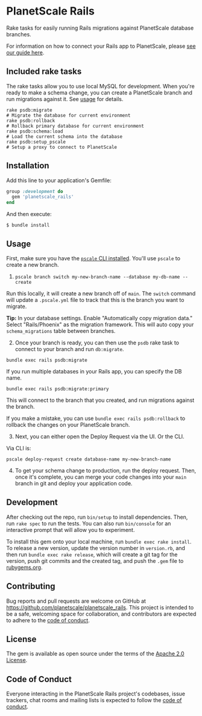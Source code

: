 # PlanetScale Rails

Rake tasks for easily running Rails migrations against PlanetScale database branches.

For information on how to connect your Rails app to PlanetScale, please [see our guide here](https://planetscale.com/docs/tutorials/connect-rails-app).

## Included rake tasks

The rake tasks allow you to use local MySQL for development. When you're ready to make a schema change, you can create a PlanetScale branch and run migrations
against it. See [usage](#usage) for details.

```
rake psdb:migrate                                                                    # Migrate the database for current environment
rake psdb:rollback                                                                   # Rollback primary database for current environment
rake psdb:schema:load                                                                # Load the current schema into the database
rake psdb:setup_pscale                                                               # Setup a proxy to connect to PlanetScale
```

## Installation

Add this line to your application's Gemfile:

```ruby
group :development do
  gem 'planetscale_rails'
end
```

And then execute:

    $ bundle install

## Usage

First, make sure you have the [`pscale` CLI installed](https://github.com/planetscale/cli#installation). You'll use `pscale` to create a new branch.

1. `pscale branch switch my-new-branch-name --database my-db-name --create`

Run this locally, it will create a new branch off of `main`. The `switch` command will update a `.pscale.yml` file to track 
that this is the branch you want to migrate.

**Tip:** In your database settings. Enable "Automatically copy migration data." Select "Rails/Phoenix" as the migration framework. This will auto copy your `schema_migrations` table between branches.

2. Once your branch is ready, you can then use the `psdb` rake task to connect to your branch and run `db:migrate`.

```
bundle exec rails psdb:migrate
```

If you run multiple databases in your Rails app, you can specify the DB name.

```
bundle exec rails psdb:migrate:primary
```

This will connect to the branch that you created, and run migrations against the branch.

If you make a mistake, you can use `bundle exec rails psdb:rollback` to rollback the changes on your PlanetScale branch.

3. Next, you can either open the Deploy Request via the UI. Or the CLI.

Via CLI is:
```
pscale deploy-request create database-name my-new-branch-name
```

4. To get your schema change to production, run the deploy request. Then, once it's complete, you can merge your code changes into your `main` branch in git and deploy your application code.


## Development

After checking out the repo, run `bin/setup` to install dependencies. Then, run `rake spec` to run the tests. You can also run `bin/console` for an interactive prompt that will allow you to experiment.

To install this gem onto your local machine, run `bundle exec rake install`. To release a new version, update the version number in `version.rb`, and then run `bundle exec rake release`, which will create a git tag for the version, push git commits and the created tag, and push the `.gem` file to [rubygems.org](https://rubygems.org).

## Contributing

Bug reports and pull requests are welcome on GitHub at https://github.com/planetscale/planetscale_rails. This project is intended to be a safe, welcoming space for collaboration, and contributors are expected to adhere to the [code of conduct](https://github.com/planetscale/planetscale_rails/blob/main/CODE_OF_CONDUCT.md).

## License

The gem is available as open source under the terms of the [Apache 2.0 License](https://opensource.org/licenses/MIT).

## Code of Conduct

Everyone interacting in the PlanetScale Rails project's codebases, issue trackers, chat rooms and mailing lists is expected to follow the [code of conduct](https://github.com/planetscale/planetscale_rails/blob/main/CODE_OF_CONDUCT.md).
